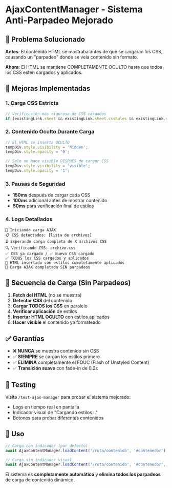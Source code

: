 # AjaxContentManager - Sistema Anti-Parpadeo Mejorado

## 🚫 Problema Solucionado
**Antes**: El contenido HTML se mostraba antes de que se cargaran los CSS, causando un "parpadeo" donde se veía contenido sin formato.

**Ahora**: El HTML se mantiene COMPLETAMENTE OCULTO hasta que todos los CSS estén cargados y aplicados.

## 🔧 Mejoras Implementadas

### 1. **Carga CSS Estricta**
```javascript
// Verificación más rigurosa de CSS cargados
if (existingLink.sheet && existingLink.sheet.cssRules && existingLink.sheet.cssRules.length > 0)
```

### 2. **Contenido Oculto Durante Carga**
```javascript
// El HTML se inserta OCULTO
tempDiv.style.visibility = 'hidden';
tempDiv.style.opacity = '0';

// Solo se hace visible DESPUÉS de cargar CSS
tempDiv.style.visibility = 'visible';
tempDiv.style.opacity = '1';
```

### 3. **Pausas de Seguridad**
- **150ms** después de cargar cada CSS
- **100ms** adicional antes de mostrar contenido
- **50ms** para verificación final de estilos

### 4. **Logs Detallados**
```
🔄 Iniciando carga AJAX
📋 CSS detectados: [lista de archivos]
⏳ Esperando carga completa de X archivos CSS
🔍 Verificando CSS: archivo.css
✅ CSS ya cargado / ✅ Nuevo CSS cargado
✅ TODOS los CSS cargados y aplicados
📄 HTML insertado con estilos completamente aplicados
🎉 Carga AJAX completada SIN parpadeos
```

## 🎯 Secuencia de Carga (Sin Parpadeos)

1. **Fetch del HTML** (no se muestra)
2. **Detectar CSS** del contenido
3. **Cargar TODOS los CSS** en paralelo
4. **Verificar aplicación** de estilos
5. **Insertar HTML OCULTO** con estilos aplicados
6. **Hacer visible** el contenido ya formateado

## ✅ Garantías

- ❌ **NUNCA** se muestra contenido sin CSS
- ✅ **SIEMPRE** se cargan los estilos primero
- ✅ **ELIMINA** completamente el FOUC (Flash of Unstyled Content)
- ✅ **Transición suave** con fade-in de 0.2s

## 🧪 Testing

Visita `/test-ajax-manager` para probar el sistema mejorado:
- Logs en tiempo real en pantalla
- Indicador visual de "Cargando estilos..."
- Botones para probar diferentes contenidos

## 📱 Uso

```javascript
// Carga con indicador (por defecto)
await AjaxContentManager.loadContent('/ruta/contenido', '#contenedor');

// Carga sin indicador visual
await AjaxContentManager.loadContent('/ruta/contenido', '#contenedor', false);
```

El sistema es **completamente automático** y **elimina todos los parpadeos** de carga de contenido dinámico.
